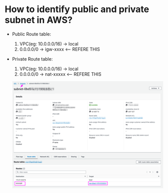 # How to identify public and private subnet in AWS?

  - Public Route table:
    1. VPC(eg: 10.0.0.0/16) -> local
    2. 0.0.0.0/0 -> igw-xxxx <-- REFERE THIS
  - Private Route table:
    1. VPC(eg: 10.0.0.0/16) -> local
    2. 0.0.0.0/0 -> nat-xxxxx <-- REFERE THIS

    ![alt text](../images/img_subnet.png "Subnet")
